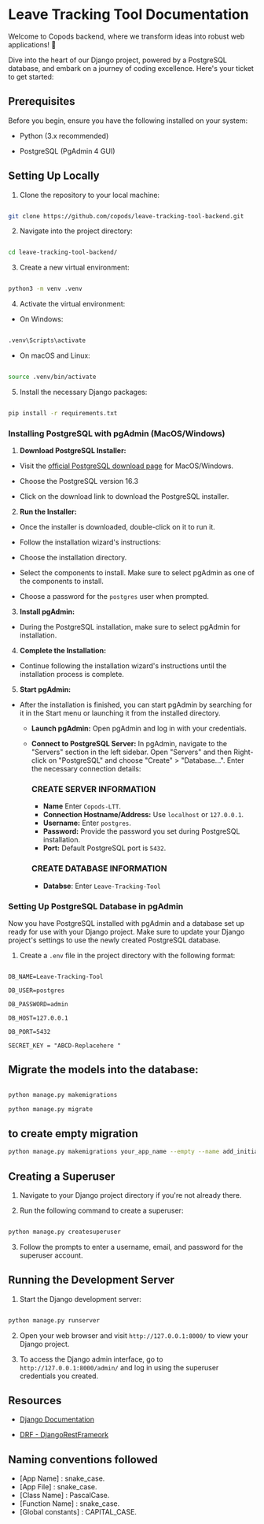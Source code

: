 # Leave Tracking Tool Documentation

Welcome to Copods backend, where we transform ideas into robust web applications! 🚀

Dive into the heart of our Django project, powered by a PostgreSQL database, and embark on a journey of coding excellence. Here's your ticket to get started:

## Prerequisites

Before you begin, ensure you have the following installed on your system:

- Python (3.x recommended)

- PostgreSQL (PgAdmin 4 GUI)

## Setting Up Locally

1. Clone the repository to your local machine:

```bash

git clone https://github.com/copods/leave-tracking-tool-backend.git

```

2. Navigate into the project directory:

```bash

cd leave-tracking-tool-backend/

```

3. Create a new virtual environment:

```bash

python3 -m venv .venv

```

4. Activate the virtual environment:

- On Windows:

```bash

.venv\Scripts\activate

```

- On macOS and Linux:

```bash

source .venv/bin/activate

```

5. Install the necessary Django packages:

```bash

pip install -r requirements.txt

```

### Installing PostgreSQL with pgAdmin (MacOS/Windows)

1.  **Download PostgreSQL Installer:**

- Visit the [official PostgreSQL download page](https://www.enterprisedb.com/downloads/postgres-postgresql-downloads) for MacOS/Windows.

- Choose the PostgreSQL version 16.3

- Click on the download link to download the PostgreSQL installer.

2.  **Run the Installer:**

- Once the installer is downloaded, double-click on it to run it.

- Follow the installation wizard's instructions:

- Choose the installation directory.

- Select the components to install. Make sure to select pgAdmin as one of the components to install.

- Choose a password for the `postgres` user when prompted.

3.  **Install pgAdmin:**

- During the PostgreSQL installation, make sure to select pgAdmin for installation.

4.  **Complete the Installation:**

- Continue following the installation wizard's instructions until the installation process is complete.

5.  **Start pgAdmin:**

- After the installation is finished, you can start pgAdmin by searching for it in the Start menu or launching it from the installed directory.

  - **Launch pgAdmin:** Open pgAdmin and log in with your credentials.
  - **Connect to PostgreSQL Server:** In pgAdmin, navigate to the "Servers" section in the left sidebar. Open "Servers" and then Right-click on "PostgreSQL" and choose "Create" > "Database...". Enter the necessary connection details:

    ### CREATE SERVER INFORMATION

    - **Name** Enter `Copods-LTT`.
    - **Connection Hostname/Address:** Use `localhost` or `127.0.0.1`.
    - **Username:** Enter `postgres`.
    - **Password:** Provide the password you set during PostgreSQL installation.
    - **Port:** Default PostgreSQL port is `5432`.

    ### CREATE DATABASE INFORMATION

    - **Databse**: Enter `Leave-Tracking-Tool`

### Setting Up PostgreSQL Database in pgAdmin

Now you have PostgreSQL installed with pgAdmin and a database set up ready for use with your Django project. Make sure to update your Django project's settings to use the newly created PostgreSQL database.

1. Create a `.env` file in the project directory with the following format:

```plaintext

DB_NAME=Leave-Tracking-Tool

DB_USER=postgres

DB_PASSWORD=admin

DB_HOST=127.0.0.1

DB_PORT=5432

SECRET_KEY = "ABCD-Replacehere "

```

## Migrate the models into the database:

```bash

python manage.py makemigrations

python manage.py migrate

```

## to create empty migration

```bash
python manage.py makemigrations your_app_name --empty --name add_initial_data
```

## Creating a Superuser

1. Navigate to your Django project directory if you're not already there.

2. Run the following command to create a superuser:

```bash

python manage.py createsuperuser

```

3. Follow the prompts to enter a username, email, and password for the superuser account.

## Running the Development Server

1. Start the Django development server:

```bash

python manage.py runserver

```

2. Open your web browser and visit `http://127.0.0.1:8000/` to view your Django project.

3. To access the Django admin interface, go to `http://127.0.0.1:8000/admin/` and log in using the superuser credentials you created.

## Resources

- [Django Documentation](https://docs.djangoproject.com/en/stable/)

- [DRF - DjangoRestFrameork](https://www.django-rest-framework.org/)

## Naming conventions followed

- [App Name] : snake_case.
- [App File] : snake_case.
- [Class Name] : PascalCase.
- [Function Name] : snake_case.
- [Global constants] : CAPITAL_CASE.
